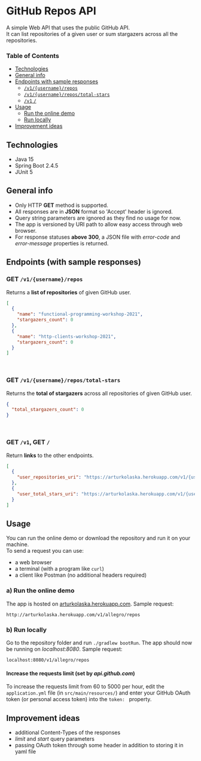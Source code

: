 # GitHub Repos API

A simple Web API that uses the public GitHub API.  
It can list repositories of a given user or sum stargazers across all the repositories.


### Table of Contents
* [Technologies](#technologies)
* [General info](#general-info)
* [Endpoints with sample responses](#endpoints-with-sample-responses)
    + [`/v1/{username}/repos`](#get-v1usernamerepos)
    + [`/v1/{username}/repos/total-stars`](#get-v1usernamerepostotal-stars)
    + [`/v1` `/`](#get-v1-get-)
* [Usage](#usage)
    + [Run the online demo](#a-run-the-online-demo)
    + [Run locally](#b-run-locally)
* [Improvement ideas](#improvement-ideas)

## Technologies

* Java 15
* Spring Boot 2.4.5
* JUnit 5

## General info

* Only HTTP **GET** method is supported.
* All responses are in **JSON** format so 'Accept' header is ignored.
* Query string parameters are ignored as they find no usage for now.
* The app is versioned by URI path to allow easy access through web browser.
* For response statuses **above 300**, a JSON file with *error-code* and *error-message* properties is returned.

## Endpoints (with sample responses)

### GET `/v1/{username}/repos`

Returns a **list of repositories** of given GitHub user.

```json
[
  {
    "name": "functional-programming-workshop-2021",
    "stargazers_count": 0
  },
  {
    "name": "http-clients-workshop-2021",
    "stargazers_count": 0
  }
]
```

<br>

### GET `/v1/{username}/repos/total-stars`

Returns the **total of stargazers** across all repositories of given GitHub user.

```json
{
  "total_stargazers_count": 0
}
```

<br>

### GET `/v1`, GET `/`

Return **links** to the other endpoints.

```json
[
  {
    "user_repositories_uri": "https://arturkolaska.herokuapp.com/v1/{username}/repos"
  },
  {
    "user_total_stars_uri": "https://arturkolaska.herokuapp.com/v1/{username}/repos/total-stars"
  }
]
```

## Usage

You can run the online demo or download the repository and run it on your machine.  
To send a request you can use:

* a web browser
* a terminal (with a program like `curl`)
* a client like Postman (no additional headers required)

### a) Run the online demo

The app is hosted on [arturkolaska.herokuapp.com](https://arturkolaska.herokuapp.com). Sample request:

```
http://arturkolaska.herokuapp.com/v1/allegro/repos
```

### b) Run locally

Go to the repository folder and run `./gradlew bootRun`. The app should now be running on *localhost:8080*. Sample
request:

```
localhost:8080/v1/allegro/repos
```

#### Increase the requests limit (set by *api.github.com*)

To increase the requests limit from 60 to 5000 per hour, edit the `application.yml` file (in `src/main/resources/`) and
enter your GitHub OAuth token (or personal access token) into the `token: ` property.

## Improvement ideas

* additional Content-Types of the responses
* *limit* and *start* query parameters
* passing OAuth token through some header in addition to storing it in yaml file